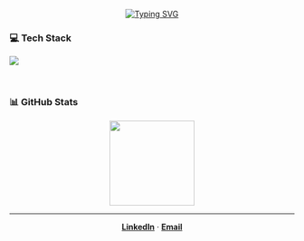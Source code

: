 <p align="center">
  <a href="https://git.io/typing-svg">
    <img src="https://readme-typing-svg.demolab.com?font=Fira+Code&weight=500&size=25&pause=1000&color=B519D7&center=true&vCenter=true&width=435&lines=Hi,+I'm+José;Backend+Developer" alt="Typing SVG" />
  </a>
</p>

### 💻 Tech Stack

<p align="left">
  <a href="https://skillicons.dev">
    <img src="https://skillicons.dev/icons?i=java,spring,androidstudio,postgres,git,arch,godot" />
  </a>
</p>

<br>

### 📊 GitHub Stats

<div align="center">
  <img height="150em" src="https://github-readme-stats.vercel.app/api/top-langs/?username=IDeath-Z&layout=compact&langs_count=7&theme=dracula"/>
</div>

---

<div align="center">
  <a href="https://www.linkedin.com/in/josé-antonio-moraes-de-oliveira-b66568189"><strong>LinkedIn</strong></a> 
  · 
  <a href="mailto:jose.joz46@outlook.com"><strong>Email</strong></a>
</div>
